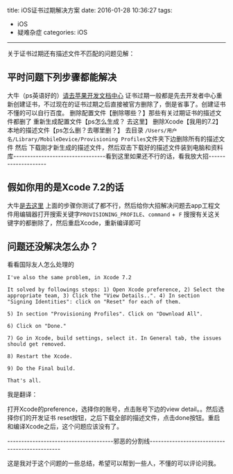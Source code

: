 title: iOS证书过期解决方案
date: 2016-01-28 10:36:27
tags: 
- iOS
- 疑难杂症
categories: iOS
---
关于证书过期还有描述文件不匹配的问题见解：

## 平时问题下列步骤都能解决
大牛（ps英语好的）[请去苹果开发文档中心](https://developer.apple.com/library/ios/documentation/IDEs/Conceptual/AppDistributionGuide/Troubleshooting/Troubleshooting.html)
证书过期一般都是先去开发者中心重新创建证书，不过现在的证书过期之后直接被官方删除了，倒是省事了。创建证书不懂的可以自行百度。
删除配置文件【删除哪些？】那些有关过期证书的描述文件都删了
重新生成配置文件【ps怎么生成？ 去这里】
删除Xcode【我用的7.2】本地的描述文件【ps怎么删？去哪里删？】
去目录 `/Users/用户名/Library/MobileDevice/Provisioning Profiles`文件夹下边删除所有的描述文件
然后 下载刚才新生成的描述文件，然后双击下载好的描述文件装到电脑和资料库---------------------------------看到这里如果还不行的话，看我放大招--------------------

<!-- more -->

## 假如你用的是Xcode 7.2的话
大牛[是去这里](https://developer.apple.com/library/ios/documentation/IDEs/Conceptual/AppDistributionGuide/Troubleshooting/Troubleshooting.html)
上面的步骤你测试了都不行，然后给你大招解决问题去app工程文件用编辑器打开搜索关键字`PROVISIONING_PROFILE`、`command` +` F` 搜搜有关这关键字的都删除了，然后重启Xcode，重新编译即可
## 问题还没解决怎么办？
看看国际友人怎么处理的
```
I've also the same problem, in Xcode 7.2

It solved by followings steps: 1) Open Xcode preference, 2) Select the appropriate team, 3) Click the "View Details..". 4) In section "Signing Identities": click on "Reset" for each of them.

5) In section "Provisioning Profiles". Click on "Download All".

6) Click on "Done."

7) Go in Xcode, build settings, select it. In General tab, the issues should get removed.

8) Restart the Xcode.

9) Do the Final build.

That's all.
```
我是翻译：

打开Xcode的preference，选择你的账号，点击账号下边的view detail。。然后选择你们的开发证书 reset按钮，之后下载全部的描述文件，点击done按钮。重启和编译Xcode之后，这个问题应该没有了。

--------------------------------------邪恶的分割线----------------------------------------------

这是我对于这个问题的一些总结，希望可以帮到一些人，不懂的可以评论问我。







